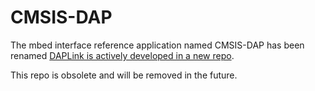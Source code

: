 CMSIS-DAP
============================
The mbed interface reference application named CMSIS-DAP has been renamed [DAPLink is actively developed in a new repo](https://github.com/ARMmbed/DAPLink).

This repo is obsolete and will be removed in the future.
